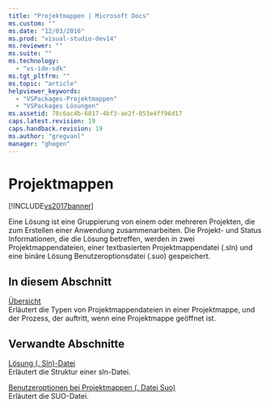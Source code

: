 ```yaml
---
title: "Projektmappen | Microsoft Docs"
ms.custom: ""
ms.date: "12/03/2016"
ms.prod: "visual-studio-dev14"
ms.reviewer: ""
ms.suite: ""
ms.technology: 
  - "vs-ide-sdk"
ms.tgt_pltfrm: ""
ms.topic: "article"
helpviewer_keywords: 
  - "VSPackages-Projektmappen"
  - "VSPackages Lösungen"
ms.assetid: 78c6ac4b-6817-4bf3-ae2f-053e4ff96d17
caps.latest.revision: 19
caps.handback.revision: 19
ms.author: "gregvanl"
manager: "ghogen"
---
```

# Projektmappen
[!INCLUDE[vs2017banner](../../code-quality/includes/vs2017banner.md)]

Eine Lösung ist eine Gruppierung von einem oder mehreren Projekten, die zum Erstellen einer Anwendung zusammenarbeiten. Die Projekt\- und Status Informationen, die die Lösung betreffen, werden in zwei Projektmappendateien, einer textbasierten Projektmappendatei \(.sln\) und eine binäre Lösung Benutzeroptionsdatei \(.suo\) gespeichert.  
  
## In diesem Abschnitt  
 [Übersicht](../../extensibility/internals/solutions-overview.md)  
 Erläutert die Typen von Projektmappendateien in einer Projektmappe, und der Prozess, der auftritt, wenn eine Projektmappe geöffnet ist.  
  
## Verwandte Abschnitte  
 [Lösung \(. Sln\)\-Datei](../../extensibility/internals/solution-dot-sln-file.md)  
 Erläutert die Struktur einer sln\-Datei.  
  
 [Benutzeroptionen bei Projektmappen \(. Datei Suo\)](../../extensibility/internals/solution-user-options-dot-suo-file.md)  
 Erläutert die SUO\-Datei.